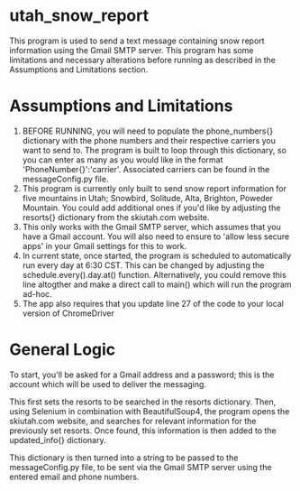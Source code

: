 # utah_snow_report

This program is used to send a text message containing snow report information using the Gmail SMTP server. This program has some limitations and necessary alterations before running as described in the Assumptions and Limitations section.

# Assumptions and Limitations
1. BEFORE RUNNING, you will need to populate the phone_numbers{} dictionary with the phone numbers and their respective carriers you want to send to. The program is built to loop through this dictionary, so you can enter as many as you would like in the format 'PhoneNumber{}':'carrier'. Associated carriers can be found in the messageConfig.py file.
3. This program is currently only built to send snow report information for five mountains in Utah; Snowbird, Solitude, Alta, Brighton, Poweder Mountain. You could add additional ones if you'd like by adjusting the resorts{} dictionary from the skiutah.com website.
4. This only works with the Gmail SMTP server, which assumes that you have a Gmail account. You will also need to ensure to 'allow less secure apps' in your Gmail settings for this to work.
5. In current state, once started, the program is scheduled to automatically run every day at 6:30 CST. This can be changed by adjusting the schedule.every().day.at() function. Alternatively, you could remove this line altogther and make a direct call to main() which will run the program ad-hoc.
6. The app also requires that you update line 27 of the code to your local version of ChromeDriver

# General Logic

To start, you'll be asked for a Gmail address and a password; this is the account which will be used to deliver the messaging.

This first sets the resorts to be searched in the resorts dictionary. Then, using Selenium in combination with BeautifulSoup4, the program opens the skiutah.com website, and searches for relevant information for the previously set resorts. Once found, this information is then added to the updated_info{} dictionary.

This dictionary is then turned into a string to be passed to the messageConfig.py file, to be sent via the Gmail SMTP server using the entered email and phone numbers.
